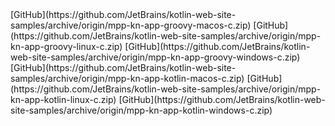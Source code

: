 <span class="multi-language-span" data-lang="groovy" data-os="macos">
[GitHub](https://github.com/JetBrains/kotlin-web-site-samples/archive/origin/mpp-kn-app-groovy-macos-c.zip)
</span>
<span class="multi-language-span" data-lang="groovy" data-os="linux">
[GitHub](https://github.com/JetBrains/kotlin-web-site-samples/archive/origin/mpp-kn-app-groovy-linux-c.zip)
</span>
<span class="multi-language-span" data-lang="groovy" data-os="windows">
[GitHub](https://github.com/JetBrains/kotlin-web-site-samples/archive/origin/mpp-kn-app-groovy-windows-c.zip)
</span>
<span class="multi-language-span" data-lang="kotlin" data-os="macos">
[GitHub](https://github.com/JetBrains/kotlin-web-site-samples/archive/origin/mpp-kn-app-kotlin-macos-c.zip)
</span>
<span class="multi-language-span" data-lang="kotlin" data-os="linux">
[GitHub](https://github.com/JetBrains/kotlin-web-site-samples/archive/origin/mpp-kn-app-kotlin-linux-c.zip)
</span>
<span class="multi-language-span" data-lang="kotlin" data-os="windows">
[GitHub](https://github.com/JetBrains/kotlin-web-site-samples/archive/origin/mpp-kn-app-kotlin-windows-c.zip)
</span>

